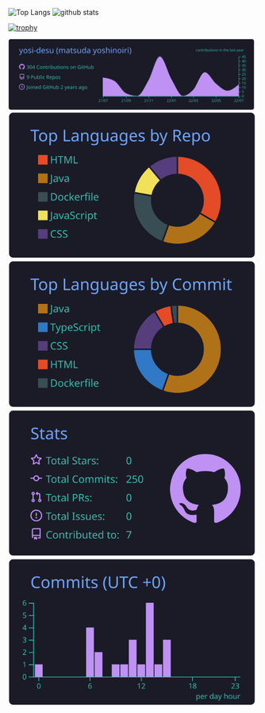 <p align="left"> 
<img alt="Top Langs" height="150px" src="https://github-readme-stats.vercel.app/api/top-langs/?username=yosi-desu&layout=compact&show_icons=true&theme=tokyonight" />
  <img alt="github stats" height="150px" src="https://github-readme-stats.vercel.app/api?username=yosi-desu&theme=tokyonight&show_icons=ture" />
</p>

[![trophy](https://github-profile-trophy.vercel.app/?username=yosi-desu&theme=tokyonight&column=7
)](https://github.com/ryo-ma/github-profile-trophy)

[![](https://raw.githubusercontent.com/yosi-desu/yosi-desu/master/profile-summary-card-output/tokyonight/0-profile-details.svg)](https://github.com/vn7n24fzkq/github-profile-summary-cards)
[![](https://raw.githubusercontent.com/yosi-desu/yosi-desu/master/profile-summary-card-output/tokyonight/1-repos-per-language.svg)](https://github.com/vn7n24fzkq/github-profile-summary-cards) [![](https://raw.githubusercontent.com/yosi-desu/yosi-desu/master/profile-summary-card-output/tokyonight/2-most-commit-language.svg)](https://github.com/vn7n24fzkq/github-profile-summary-cards)
[![](https://raw.githubusercontent.com/yosi-desu/yosi-desu/master/profile-summary-card-output/tokyonight/3-stats.svg)](https://github.com/vn7n24fzkq/github-profile-summary-cards) [![](https://raw.githubusercontent.com/yosi-desu/yosi-desu/master/profile-summary-card-output/tokyonight/4-productive-time.svg)](https://github.com/vn7n24fzkq/github-profile-summary-cards)
